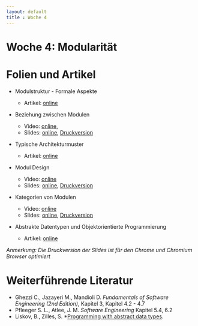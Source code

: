 ```yaml
---
layout: default
title : Woche 4
---
```


# Woche 4: Modularität

# Folien und Artikel

* Modulstruktur - Formale Aspekte 
    * Artikel: [online](./articles/module-structure.html)

* Beziehung zwischen Modulen
    * Video:  [online](https://tube.switch.ch/videos/ed8c549d),  
    * Slides: [online](./slides/module-relationships.html), [Druckversion](./slides/module-relationships.html?print-pdf)

* Typische Architekturmuster
    * Artikel: [online](./articles/module-architectural-patterns.html)

* Modul Design
    * Video:  [online](https://tube.switch.ch/videos/63479caf)
    * Slides: [online](./slides/module-design.html), [Druckversion](./slides/module-design.html?print-pdf)

* Kategorien von Modulen
    * Video:  [online](https://tube.switch.ch/videos/7d6cdc90)
    * Slides: [online](./slides/module-categories.html), [Druckversion](./slides/module-categories.html?print-pdf)

* Abstrakte Datentypen und Objektorientierte Programmierung
    * Artikel: [online](./articles/module-adts-oo.html)

<!--
* Einführung Projekt 
    * Artikel: [pdf](./slides/project-introduction.pdf)
-->

*Anmerkung: Die Druckversion der Slides ist für den Chrome und Chromium Browser optimiert*


# Weiterführende Literatur
* Ghezzi C., Jazayeri M., Mandioli D. *Fundamentals of Software Engineering (2nd Edition)*, Kapitel 3, Kapitel 4.2 - 4.7
* Pfleeger S. L., Atlee, J. M. *Software Engineering* Kapitel 5.4, 6.2
* Liskov, B., Zilles, S. *[Programming with abstract data types](http://web.cs.iastate.edu/~hridesh/teaching/362/07/01/papers/p50-liskov.pdf).
